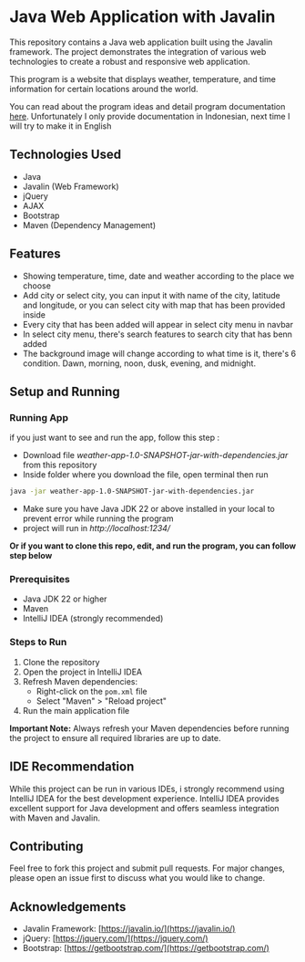# Java Web Application with Javalin

This repository contains a Java web application built using the Javalin framework. The project demonstrates the integration of various web technologies to create a robust and responsive web application.

This program is a website that displays weather, temperature, and time information for certain locations around the world. 

You can read about the program ideas and detail program documentation 
[here](https://docs.google.com/document/d/1FYWJrXB408GinDQZMd4ar14Gj0jsDXasvONAo-KuPPo/edit?usp=sharing). Unfortunately I only provide documentation in Indonesian, next time I will try to make it in English

## Technologies Used

- Java
- Javalin (Web Framework)
- jQuery
- AJAX
- Bootstrap
- Maven (Dependency Management)

## Features
- Showing temperature, time, date and weather according to the place we choose
- Add city or select city, you can input it with name of the city, latitude and longitude, or you can select city with map that has been provided inside
- Every city that has been added will appear in select city menu in navbar
- In select city menu, there's search features to search city that has benn added
- The background image will change according to what time is it, there's 6 condition. Dawn, morning, noon, dusk, evening, and midnight.

## Setup and Running

### Running App

if you just want to see and run the app, follow this step : 
-  Download file *weather-app-1.0-SNAPSHOT-jar-with-dependencies.jar* from this repository
- Inside folder where you download the file, open terminal then run
``` bash
java -jar weather-app-1.0-SNAPSHOT-jar-with-dependencies.jar
```
- Make sure you have Java JDK 22 or above installed in your local to prevent error while running the program
- project will run in *http://localhost:1234/*

**Or if you want to clone this repo, edit, and run the program, you can follow step below**

### Prerequisites

- Java JDK 22 or higher
- Maven
- IntelliJ IDEA (strongly recommended)

### Steps to Run

1. Clone the repository
2. Open the project in IntelliJ IDEA
3. Refresh Maven dependencies:
   - Right-click on the `pom.xml` file
   - Select "Maven" > "Reload project"
4. Run the main application file

**Important Note:** Always refresh your Maven dependencies before running the project to ensure all required libraries are up to date.

## IDE Recommendation

While this project can be run in various IDEs, i strongly recommend using IntelliJ IDEA for the best development experience. IntelliJ IDEA provides excellent support for Java development and offers seamless integration with Maven and Javalin.

## Contributing

Feel free to fork this project and submit pull requests. For major changes, please open an issue first to discuss what you would like to change.

## Acknowledgements

- Javalin Framework: [https://javalin.io/](https://javalin.io/)
- jQuery: [https://jquery.com/](https://jquery.com/)
- Bootstrap: [https://getbootstrap.com/](https://getbootstrap.com/)

